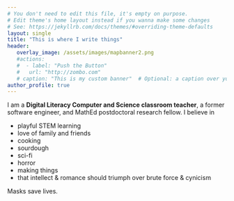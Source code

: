 ```yaml
---
# You don't need to edit this file, it's empty on purpose.
# Edit theme's home layout instead if you wanna make some changes
# See: https://jekyllrb.com/docs/themes/#overriding-theme-defaults
layout: single
title: "This is where I write things"
header:
   overlay_image: /assets/images/mapbanner2.png
   #actions:
   #  - label: "Push the Button"
   #   url: "http://zombo.com"
   # caption: "This is my custom banner"  # Optional: a caption over your banner
author_profile: true 
---
```


I am a **Digital Literacy Computer and Science classroom teacher**, a former software engineer, and MathEd postdoctoral research fellow. I believe in 
- playful STEM learning
- love of family and friends
- cooking
- sourdough
- sci-fi
- horror
- making things
- that intellect & romance should triumph over brute force & cynicism

Masks save lives. 
